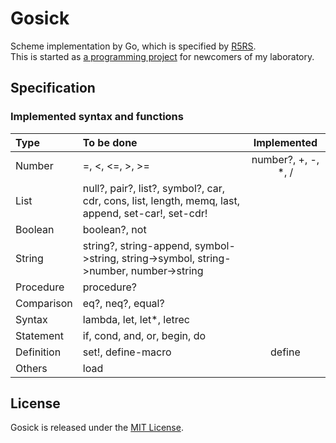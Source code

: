 # Gosick

Scheme implementation by Go, which is specified by [R5RS](http://www.schemers.org/Documents/Standards/R5RS/r5rs.pdf).  
This is started as [a programming project](https://github.com/k0kubun/gosick/blob/master/project.md) for newcomers of my laboratory.

## Specification

### Implemented syntax and functions

| Type | To be done | Implemented |
|:-----|:-----|:-----------:|
| Number | =, <, <=, >, >= | number?, +, -, *, / |
| List | null?, pair?, list?, symbol?, car, cdr, cons, list, length, memq, last, append, set-car!, set-cdr! |  |
| Boolean | boolean?, not |  |
| String | string?, string-append, symbol->string, string->symbol, string->number, number->string |  |
| Procedure | procedure? |  |
| Comparison | eq?, neq?, equal? |  |
| Syntax | lambda, let, let*, letrec |  |
| Statement | if, cond, and, or, begin, do |  |
| Definition | set!, define-macro | define |
| Others | load |  |

## License

Gosick is released under the [MIT License](http://opensource.org/licenses/MIT).
